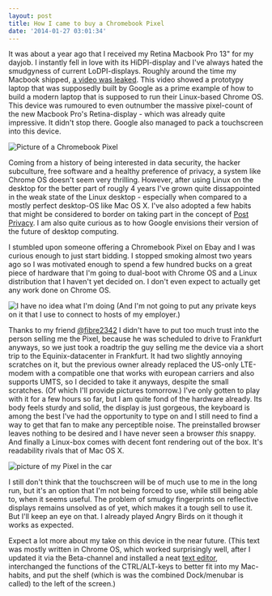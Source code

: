 ```yaml
---
layout: post
title: How I came to buy a Chromebook Pixel
date: '2014-01-27 03:01:34'
---
```


It was about a year ago that I received my Retina Macbook Pro 13" for my dayjob. I instantly fell in love with its HiDPI-display and I've always hated the smudgyness of current LoDPI-displays. Roughly around the time my Macbook shipped,  [a video was leaked](https://www.youtube.com/watch?v=gATmGYogynE). This video showed a prototypy laptop that was supposedly built by Google as a prime example of how to build a modern laptop that is supposed to run their Linux-based Chrome OS. This device was rumoured to even outnumber the massive pixel-count of the new Macbook Pro's Retina-display - which was already quite impressive. It didn't stop there. Google also managed to pack a touchscreen into this device. 

![Picture of a Chromebook Pixel](https://www.google.de/intl/en/chrome/assets/common/images/devices/pixel/gallery-trackpad_2x.jpg)

Coming from a history of being interested in data security, the hacker subculture, free software and a healthy preference of privacy, a system like Chrome OS doesn't seem very thrilling. However, after using Linux on the desktop for the better part of rougly 4 years I've grown quite dissappointed in the weak state of the Linux desktop - especially when compared to a mostly perfect desktop-OS like Mac OS X. I've also adopted a few habits that might be considered to border on taking part in the concept of [Post Privacy](http://de.wikipedia.org/wiki/Post-Privacy). I am also quite curious as to how Google envisions their version of the future of desktop computing.  

I stumbled upon someone offering a Chromebook Pixel on Ebay and I was curious enough to just start bidding. I stopped smoking almost two years ago so I was motivated enough to spend a few hundred bucks on a great piece of hardware that I'm going to dual-boot with Chrome OS and a Linux distribution that I haven't yet decided on. I don't even expect to actually get any work done on Chrome OS.

![I have no idea what I'm doing](http://i0.kym-cdn.com/photos/images/original/000/234/765/b7e.jpg)
(And I'm not going to put any private keys on it that I use to connect to hosts of my employer.)

Thanks to my friend [@fibre2342](https://twitter.com/fibre2342) I didn't have to put too much trust into the person selling me the Pixel, because he was scheduled to drive to Frankfurt anyways, so we just took a roadtrip the guy selling me the device via a short trip to the Equinix-datacenter in Frankfurt. It had two slightly annoying scratches on it, but the previous owner already replaced the US-only LTE-modem with a compatible one that works with european carriers and also supports UMTS, so I decided to take it anyways, despite the small scratches. (Of which I'll provide pictures tomorrow.) I've only gotten to play with it for a few hours so far, but I am quite fond of the hardware already. Its body feels sturdy and solid, the display is just gorgeous, the keyboard is among the best I've had the opportunity to type on and I still need to find a way to get that fan to make any perceptible noise. The preinstalled browser leaves nothing to be desired and I have never seen a browser *this* snappy. And finally a Linux-box comes with decent font rendering out of the box. It's readability rivals that of Mac OS X.

![picture of my Pixel in the car](/content/images/2014/Jan/IMG_20140126_215423.jpg)

I still don't think that the touchscreen will be of much use to me in the long run, but it's an option that I'm not being forced to use, while still being able to, when it seems useful. The problem of smudgy fingerprints on reflective displays remains unsolved as of yet, which makes it a tough sell to use it. But I'll keep an eye on that. I already played Angry Birds on it though it works as expected.

Expect a lot more about my take on this device in the near future. (This text was mostly written in Chrome OS, which worked surprisingly well, after I updated it via the Beta-channel and installed a neat [text editor](https://chrome.google.com/webstore/detail/text/mmfbcljfglbokpmkimbfghdkjmjhdgbg?hl=en), interchanged the functions of the CTRL/ALT-keys to better fit into my Mac-habits, and put the shelf (which is was the combined Dock/menubar is called) to the left of the screen.)